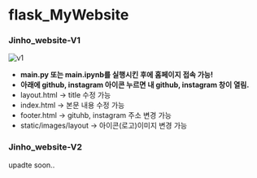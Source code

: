 # flask_MyWebsite

### Jinho_website-V1  
![v1](https://user-images.githubusercontent.com/29765855/80912272-c771c200-8d76-11ea-84b2-269035f93ba7.png)  

- **main.py 또는 main.ipynb를 실행시킨 후에 홈페이지 접속 가능!**  
- **아래에  github, instagram 아이콘 누르면 내 github, instagram 창이 열림.**  
- layout.html -> title 수정 가능  
- index.html -> 본문 내용 수정 가능  
- footer.html -> gituhb, instagram 주소 변경 가능  
- static/images/layout -> 아이콘(로고)이미지 변경 가능  

### Jinho_website-V2  
upadte soon..  

### 
